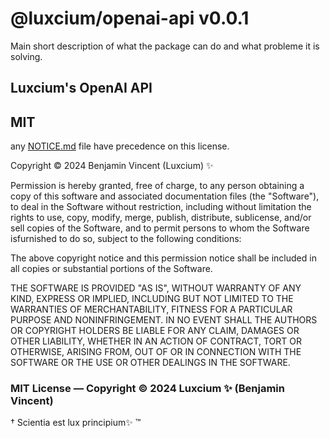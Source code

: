 # @luxcium/openai-api v0.0.1

Main short description of what the package can do and what probleme it is solving.

## Luxcium's OpenAI API

## MIT

any [NOTICE.md](NOTICE.md) file have precedence on this license.

Copyright ©  2024 Benjamin Vincent (Luxcium) ✨

Permission is hereby granted, free of charge, to any person obtaining
a copy of this software and associated documentation files
(the "Software"), to deal in the Software without restriction,
including without limitation the rights to use, copy, modify, merge,
publish, distribute, sublicense, and/or sell copies of the Software,
and to permit persons to whom the Software isfurnished to do so,
subject to the following conditions:

The above copyright notice and this permission notice shall be
included in all copies or substantial portions of the Software.

THE SOFTWARE IS PROVIDED "AS IS", WITHOUT WARRANTY OF ANY KIND,
EXPRESS OR IMPLIED, INCLUDING BUT NOT LIMITED TO THE WARRANTIES OF
MERCHANTABILITY, FITNESS FOR A PARTICULAR PURPOSE AND
NONINFRINGEMENT. IN NO EVENT SHALL THE AUTHORS OR COPYRIGHT HOLDERS
BE LIABLE FOR ANY CLAIM, DAMAGES OR OTHER LIABILITY, WHETHER IN AN
ACTION OF CONTRACT, TORT OR OTHERWISE, ARISING FROM, OUT OF OR IN
CONNECTION WITH THE SOFTWARE OR THE USE OR OTHER DEALINGS IN THE
SOFTWARE.

### MIT License ― Copyright © 2024 Luxcium ✨ (Benjamin Vincent)

<!-- brand statment -->

† Scientia est lux principium✨ ™
